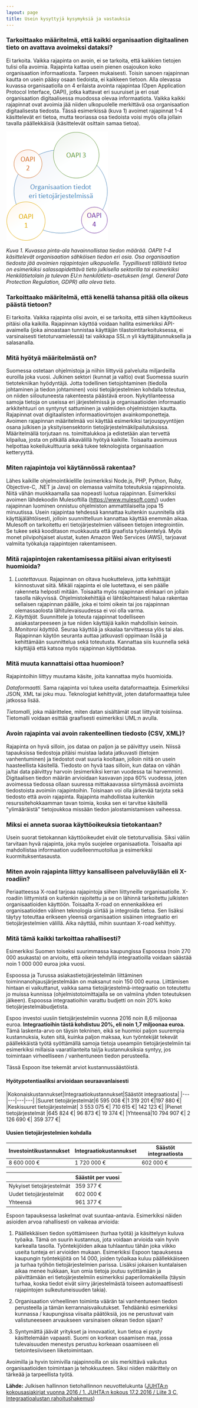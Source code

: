```yaml
---
layout: page
title: Usein kysyttyjä kysymyksiä ja vastauksia
---
```


### Tarkoittaako määritelmä, että kaikki organisaation digitaalinen tieto on avattava avoimeksi dataksi?

Ei tarkoita. Vaikka rajapinta on avoin, ei se tarkoita, että kaikkien tietojen tulisi olla avoimia. 
Rajapinta kattaa usein pienen osajoukon koko organisaation informaatiosta. Tarpeen mukaisesti. Toisin sanoen rajapinnan kautta on usein pääsy osaan tiedoista, ei kaikkeen tietoon. Alla olevassa kuvassa organisaatiolla on 4 erilaista avointa rajapintaa (Open Application Protocol Interface, OAPI), jotka kattavat eri suuruiset ja eri osat organisaation digitaalisessa muodossa olevaa informaatiota. Vaikka kaikki rajapinnat ovat avoimia jää niiden ulkopuolelle merkittävä osa organisaation digitaalisesta tiedosta. Tässä esimerkissä (kuva 1) avoimet rajapinnat 1-4 käsittelevät eri tietoa, mutta teoriassa osa tiedoista voisi myös olla jollain tavalla päällekkäisiä (käsittelevät osittain samaa tietoa).

![Tietojärjestelmissä oleva tieto vs. rajapinnan tarjoama tieto](/organisaation_tiedot_eri_tietojarjestelmissa.png)

*Kuva 1. Kuvassa pinta-ala havainnollistaa tiedon määrää. OAPIt 1-4 käsittelevät organisaation sähköisen tiedon eri osia. Osa organisaation tiedosta jää avoimien rajapintojen ulkopuolelle. Tyypillisesti tälläistä tietoa on esimerkiksi salassapidettävä tieto julkisella sektorilla tai esimerkiksi Henkilötietolain ja tulevan EU:n henkilötieto-asetuksen (engl. General Data Protection Regulation, GDPR) alla oleva tieto.*

### Tarkoittaako määritelmä, että kenellä tahansa pitää olla oikeus päästä tietoon?

Ei tarkoita. Vaikka rajapinta olisi avoin, ei se tarkoita, että siihen käyttöoikeus pitäisi olla kaikilla. Rajapinnan käyttöä voidaan hallita esimerkiksi API-avaimella (joka ainoastaan tunnistaa käyttäjän tilastointitarkoituksessa, ei varsinaisesti tietoturvamielessä) tai vaikkapa SSL:n yli käyttäjätunnuksella ja salasanalla.


### Mitä hyötyä määritelmästä on?

Suomessa ostetaan ohjelmistoja ja niihin liittyviä palveluita miljardeilla euroilla joka vuosi. Julkinen sektori 
(kunnat ja valtio) ovat Suomessa suurin tietotekniikan hyödyntäjä. Jotta todellinen tietojohtaminen (tiedolla johtaminen ja tiedon johtaminen) voisi tietojärjestelmien kohdalla toteutua, on niiden siiloutuneesta rakenteesta päästävä eroon. Nykytilanteessa samoja tietoja on useissa eri järjestelmissä ja organisaatioiden informaatio arkkitehtuuri on syntynyt sattuminen ja valmiiden ohjelmistojen kautta. Rajapinnat ovat digitaalisten informaatiovirtojen avainkomponetteja. Avoimen rajapinnan määritelmää voi käyttää esimerkiksi tarjouspyyntöjen osana julkisen ja yksityisensektorin tietojärjestelmäkilpailutuksissa. Määritelmällä torjutaan ns. toimittalukkoa ja edistetään alan tervettä kilpailua, josta on pitkällä aikavälillä hyötyä kaikille. Toisaalta avoimuus helpottaa kokeilukulttuuria sekä tukee teknologista organisaation ketteryyttä.


### Miten rajapintoja voi käytännössä rakentaa?

Lähes kaikille ohjelmointikielille (esimerkiksi Node.js, PHP, Python, Ruby, Objective-C, .NET ja Java) on olemassa valmiita toteutuksia rajapinnoista. Niitä vähän muokkaamalla saa nopeasti luotua rajapinnan. Esimerkiksi avoimen lähdekoodin Mulesoftilla (https://www.mulesoft.com/) uuden rajapinnan luominen onnistuu ohjelmiston ammattilaiselta jopa 15 minuutissa. Usein rajapintaa tehdessä kannattaa kuitenkin suunnitella sitä käyttäjälähtöisesti, jolloin suunnittelluun kannattaa käyttää enemmän aikaa. Mulesoft on tarkoitettu eri tietojärjestelmien väliseen tietojen integrointiin. Se tukee sekä kooditason muokkausta että graafista työskentelyä. Myös monet pilvipohjaiset alustat, kuten Amazon Web Services (AWS), tarjoavat valmiita työkaluja rajapintojen rakentamiseen.


### Mitä rajapintojen rakentamisessa pitäisi aivan erityisesti huomioida?

1. *Luotettavuus.* Rajapinnan on oltava huokutteleva, jotta kehittäjät kiinnostuvat siitä. Mikäli rajapinta ei ole luotettava, ei sen päälle rakenneta helposti mitään. Toisaalta myös rajapinnan elinkaari on jollain tasolla näkyvissä. Ohjelmistokehittäjä ei lähtökohtaisesti halua rakentaa sellaisen rajapinnan päälle, joka ei toimi oikein tai jos rajapinnan olemassaolosta lähitulevaisuudessa ei voi olla varma.
2. *Käyttäjät.* Suunnittele ja toteuta rajapinnat todelliseen asiakastarpeeseen ja tue niiden käyttäjiä kaikin mahdollisin keinoin.
3. *Monitoroi käyttöä.* Seuraa käyttöä ja skaalaa tarvittaessa ylös tai alas. Rajapinnan käytön seuranta auttaa jatkuvasti oppimaan lisää ja kehittämään suunnittelua sekä toteutusta. Kannattaa siis kuunnella sekä käyttäjiä että katsoa myös rajapinnan käyttödataa.


### Mitä muuta kannattaisi ottaa huomioon?

Rajapintoihin liittyy muutama käsite, joita kannattaa myös huomioida.

*Dataformaatti.* Sama rajapinta voi tukea useita dataformaatteja. Esimerkiksi JSON, XML tai joku muu. Teknologiat kehittyvät, joten dataformaatteja tulee jatkossa lisää.

*Tietomalli,* joka määrittelee, miten datan sisältämät osat liittyvät toisiinsa. Tietomalli voidaan esittää graafisesti esimerkiksi UML:n avulla.


### Avoin rajapinta vai avoin rakenteellinen tiedosto (CSV, XML)?

Rajapinta on hyvä silloin, jos dataa on paljon ja se päivittyy usein. Niissä tapauksissa tiedostoja pitäisi muistaa ladata jatkuvasti (tietojen vanhentuminen) ja tiedostot ovat suuria kooltaan, jolloin niitä on usein haasteellista käsitellä. Tiedosto on hyvä taas silloin, kun dataa on vähän ja/tai data päivittyy harvoin (esimerkiksi kerran vuodessa tai harvemmin). Digitaalisen tiedon määrän arvioidaan kasvavan jopa 60% vuodessa, joten avoimessa tiedossa ollaan suuressa mittakaavassa siirtymässä avoimista tiedostoista avoimiin rajapintoihin. Toisinaan voi olla järkevää tarjota sekä tiedosto että avoin rajapinta. Rajapinta mahdollistaa kuitenkin resurssitehokkaamman tavan toimia, koska sen ei tarvitse käsitellä "ylimääräistä" tietojoukkoa missään tiedon jalostamistamisen vaiheessa.


### Miksi ei anneta suoraa käyttöoikeuksia tietokantaan?

Usein suorat tietokannan käyttöoikeudet eivät ole tietoturvallisia. Siksi väliin tarvitaan hyvä rajapinta, joka myös suojelee organisaatiota. Toisaalta api mahdollistaa informaation uudelleenmuotoilua ja esimerkiksi kuormituksentasausta.

### Miten avoin rajapinta liittyy kansalliseen palveluväylään eli X-roadiin?
Periaatteessa X-road tarjoaa rajapintoja siihen liittyneille organisaatiolle. X-roadiin liittymistä on kuitenkin rajoitettu ja se on lähinnä tarkoitettu julkisten organisaatioiden käyttöön. Toisaalta X-road on ennenkaikkea eri organisaatioiden välinen teknologia siirtää ja integroida tietoa. Sen lisäksi täytyy toteuttaa erikseen yleensä organisaation sisäinen integraatio eri tietojärjestelmien välillä. Aika näyttää, mihin suuntaan X-road kehittyy.

### Mitä tämä kaikki tarkoittaa rahallisesti?

Esimerkiksi Suomen toiseksi suurimmassa kaupungissa Espoossa (noin 270 000 asukasta) on arvioitu, että oikein tehdyllä integraatioilla voidaan säästää noin 1 000 000 euroa joka vuosi.

Espoossa ja Turussa asiakastietojärjestelmän liittäminen toiminnanohjausjärjestelmään on maksanut noin 150 000 euroa. Liittämisen hintaan ei vaikuttanut, vaikka sama tietojärjestelmä-integraatio on toteutettu jo muissa kunnissa (ohjelmistotoimittajalla se on valmiina yhden toteutuksen jälkeen). Espoossa integraatioihin varattu budjetti on noin 20% koko tietojärjestelmäbudjetista.

Espoo investoi uusiin tietojärjestelmiin vuonna 2016 noin 8,6 miljoonaa euroa. **Integraatioihin tästä kohdistuu 20%, eli noin 1,7 miljoonaa euroa.** Tämä laskenta-arvo on täysin tekninen, eikä se huomioi paljon suurempia kustannuksia, kuten sitä, kuinka paljon maksaa, kun työntekijät tekevät päällekkäistä työtä syöttämällä samoja tietoja useampiin tietojärjestelmiin tai esimerkiksi millaisia vaaratilanteita tai/ja kustannuksiksia syntyy, jos toimintaan virheelliseen / vanhentuneen tiedon perusteella.

Tässä Espoon itse tekemät arviot kustannussäästöistä.


#### Hyötypotentiaaliksi arvioidaan seuraavanlaisesti

|Kokonaiskustannukset|Integraatiokustannukset|Säästöt integraatiosta|
|---|---|---|---|
|Suuret tietojärjestelmät|6 595 008 €|1 319 201 €|197 880 €|
|Keskisuuret tietojärjestelmät| 3 553 075 €| 710 615 €| 142 123 €|
|Pienet tietojärjestelmät |645 824 €| 96 873 €| 19 374 €|
|Yhteensä|10 794 907 €| 2 126 690 €| 359 377 €|


#### Uusien tietojärjestelmien kohdalla

|Investointikustannukset|Integraatiokustannukset|Säästöt integraatiosta|
|---|---|---|
|8 600 000 €|1 720 000 €|602 000 €|

||Säästöt per vuosi|
|---|---|
|Nykyiset tietojärjestelmät|359 377 €|
|Uudet tietojärjestelmät|602 000 €|
|Yhteensä|961 377 €|

Espoon tapauksessa laskelmat ovat suuntaa-antavia. Esimerkiksi näiden asioiden arvoa rahallisesti 
on vaikeaa arvioida:

1.	Päällekkäisen tiedon syöttämiseen (turhaa työtä) ja käsittelyyn kuluva työaika. Tämä on suurin kustannus, jota voidaan arvioida vain hyvin karkealla tasolla. Työntekijöiden aikaa tuhlaantuu tähän joka viikko useita tunteja eri arvioiden mukaan. Esimerkiksi Espoon tapauksessa kaupungin työntekijöitä on 14 000, joiden työaikaa kuluu päällekkäiseen ja turhaa työhön tietojärjestelmien parissa. Lisäksi jokaisen kuntalaisen aikaa menee hukkaan, kun omia tietoja joutuu syöttämään ja päivittämään eri tietojärjestelmiin esimerkiksi paperilomakkeilla (täysin turhaa, koska tiedot eivät siirry järjestelmästä toiseen automaattisesti rajapintojen sulkeutuneisuuden takia).

2.	Organisaation virheellinen toiminta väärän tai vanhentuneen tiedon perusteella ja tämän kerrannaisvaikutukset. Tehdäänkö esimerkiksi kunnassa / kaupungissa viisaita päätöksiä, jos ne perustuvat vain valistuneeseen arvaukseen varsinaisen oikean tiedon sijaan?

3.	Syntymättä jäävät yritykset ja innovaatiot, kun tietoa ei pysty käsittelemään vapaasti. Suomi on korkean osaamisen maa, jossa tulevaisuuden menestys perustuu korkeaan osaamiseen eli tietointesiiviseen liiketoimintaan.

Avoimilla ja hyvin toimivilla rajapinnoilla on siis merkittävä vaikutus organisaatioiden toimintaan ja tehokkuuteen. Siksi niiden määrittely on tärkeää ja tarpeellista työtä.

**Lähde:** Julkisen hallinnon tietohallinnon neuvottelukunta ([JUHTA:n kokousasiakirjat vuonna 2016 / 1. JUHTA:n kokous 17.2.2016 / Liite 3 C, Integraatioalustan rahoitushakemus](https://wiki.julkict.fi/julkict/juhta/juhta-n-kokousasiakirjat-vuonna-2016/1-juhta-n-kokous-17-2.2016/Liite%203%20C-%20Integraatioalustan%20rahoitushakemus.zip/view))

